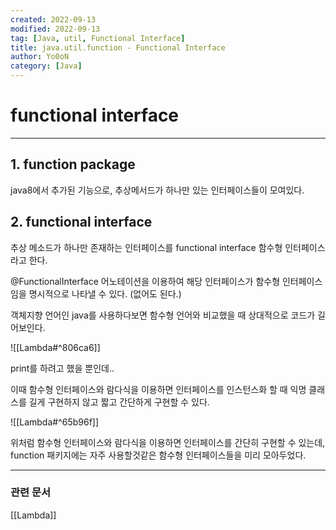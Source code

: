 ```yaml
---
created: 2022-09-13
modified: 2022-09-13
tag: [Java, util, Functional Interface]
title: java.util.function - Functional Interface
author: Yo0oN
category: [Java]
---
```


# functional interface

---

## 1. function package

java8에서 추가된 기능으로, 추상메서드가 하나만 있는 인터페이스들이 모여있다.


## 2. functional interface

추상 메소드가 하나만 존재하는 인터페이스를 functional interface 함수형 인터페이스 라고 한다.

@FunctionalInterface 어노테이션을 이용하여 해당 인터페이스가 함수형 인터페이스임을 명시적으로 나타낼 수 있다. (없어도 된다.)


객체지향 언어인 java를 사용하다보면 함수형 언어와 비교했을 때 상대적으로 코드가 길어보인다.

![[Lambda#^806ca6]] 

print를 하려고 했을 뿐인데..

이때 함수형 인터페이스와 람다식을 이용하면 인터페이스를 인스턴스화 할 때 익명 클래스를 길게 구현하지 않고 짧고 간단하게 구현할 수 있다.

![[Lambda#^65b96f]]


위처럼 함수형 인터페이스와 람다식을 이용하면 인터페이스를 간단히 구현할 수 있는데, function 패키지에는 자주 사용할것같은 함수형 인터페이스들을 미리 모아두었다.

---


### 관련 문서
[[Lambda]]

